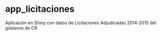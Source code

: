 # app_licitaciones
Aplicación en Shiny con datos de Licitaciones Adjudicadas 2014-2015 del gobierno de CR
